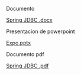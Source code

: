 
Documento

[Spring JDBC .docx](https://github.com/MarcosCzeus/articulo/files/15124469/Spring.JDBC.docx)

Presentacion de powerpoint

[Expo.pptx](https://github.com/MarcosCzeus/articulo/files/15124468/Expo.pptx)

Documento pdf

[Spring JDBC .pdf](https://github.com/MarcosCzeus/articulo/files/15124467/Spring.JDBC.pdf)
